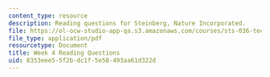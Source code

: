 ```yaml
---
content_type: resource
description: Reading questions for Steinberg, Nature Incorporated.
file: https://ol-ocw-studio-app-qa.s3.amazonaws.com/courses/sts-036-technology-and-nature-in-american-history-spring-2008/8353eee55f2bdc1f5e58493aa61d322d_quest4.pdf
file_type: application/pdf
resourcetype: Document
title: Week 4 Reading Questions
uid: 8353eee5-5f2b-dc1f-5e58-493aa61d322d
---
```


